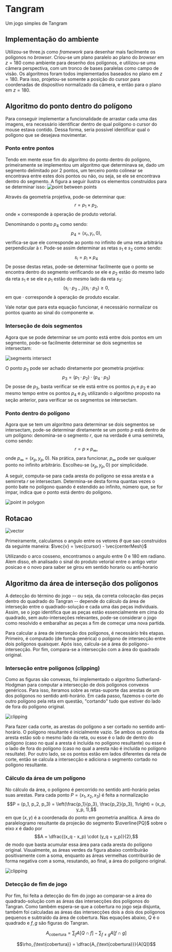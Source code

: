 # Tangram

Um jogo simples de Tangram

## Implementação do ambiente

Utilizou-se three.js como _framework_ para desenhar mais facilmente
os polígonos no _browser_. Criou-se um plano paralelo ao plano do _browser_
em $z = 180$ como ambiente para desenho dos polígonos, e utilizou-se
uma câmera perspectiva, com um tronco de bases paralelas como campo de visão.
Os algoritmos foram todos implementados baseados no plano em $z = 180$. Para
isso, projetou-se somente a posição do cursor para coordenadas de dispositivo
normalizado da câmera, e então para o plano em $z = 180$.

## Algoritmo do ponto dentro do polígono
Para conseguir implementar a funcionalidade de arrastar cada uma das imagens,
era necessário identificar dentro de qual polígono o cursor do mouse estava
contido. Dessa forma, seria possível identificar qual o polígono que se desejava
movimentar.

### Ponto entre pontos
Tendo em mente esse fim do algoritmo do ponto dentro do polígono, primeiramente
se implementou um algoritmo que determinava se, dado um segmento delimitado por 2
pontos, um terceiro ponto colinear se encontrava entre estes dois pontos ou não, ou
seja, se ele se encontrava dentro do segmento. A figura a seguir ilustra os elementos
construídos para se determinar isso:
![point between points](./asset/point-between-points.svg)

Através da geometria projetiva, pode-se determinar que:
$$r = p_1\times p_2,$$
onde $\times$ corresponde à operação de produto vetorial.

Denominando o ponto $p_4$ como sendo:
$$p_4 = (x_r, y_r, 0),$$
verifica-se que ele corresponde ao ponto no infinito de uma
reta arbitrária perpendicular à r. Pode-se assim determinar as
retas $s_1$ e $s_2$ como sendo:
$$s_i = p_i\times p_4$$
De posse destas retas, pode-se determinar facilmente que o ponto
se encontra dentro do segmento verificando se ele e $p_2$ estão
do mesmo lado da reta $s_1$ e se ele e $p_1$ estão do mesmo lado
da reta $s_2$:
$$(s_i\cdot p_{3 - i})(s_i\cdot p_3) \geq 0,$$
em que $\cdot$ corresponde à operação de produto escalar.

Vale notar que para esta equação funcionar, é necessário normalizar os pontos
quanto ao sinal do componente $w$.

### Interseção de dois segmentos
Agora que se pode determinar se um ponto está entre dois pontos em um segmento,
pode-se facilmente determinar se dois segmentos se intersectam:

![segments intersect](./asset/segments-intersect.svg)

O ponto $p_3$ pode ser achado diretamente por geometria projetiva:
$$p_3 = (p_1\cdot p_2)\cdot(p_4\cdot p_5)$$
De posse de $p_3$, basta verificar se ele está entre os pontos $p_1$
e $p_2$ e ao mesmo tempo entre os pontos $p_4$ e $p_5$ utilizando
o algoritmo proposto na seção anterior, para verificar se os
segmentos se intersectam.

### Ponto dentro do polígono
Agora que se tem um algoritmo para determinar se dois segmentos se intersectam,
pode-se determinar diretamente se um ponto $p$ está dentro de um polígono: denomina-se
o segmento $r$, que na verdade é uma semirreta, como sendo:
$$r = p\times p_\infty,$$
onde $p_\infty = (x_p, y_p, 0)$. Na prática, para funcionar, $p_\infty$ pode ser qualquer
ponto no infinito arbitrário. Escolheu-se $(x_p, y_p, 0)$ por simplicidade.

A seguir, computa-se para cada aresta do polígono se essa aresta e a semirreta $r$ se
intersectam. Determina-se desta forma quantas vezes o ponto bate no polígono quando é
estendido ao infinito, número que, se for ímpar, indica que o ponto está dentro do polígono.

![point in polygon](./asset/point-in-polygon.svg)

## Rotacao
![vector](./asset/vectors.png)

Primeiramente, calculamos o angulo entre os vetores $\theta$ que sao construidos da seguinte maneira:
$\vec{v} = \vec{cursor} - \vec{centerMesh}$

Utilizando o arco cosseno, encontramos o angulo entre 0 e 180 em radiano.  
Alem disso, eh analisado o sinal do produto vetorial entre o antigo vetor posicao e o novo para saber se girou em sentido horario ou anti-horario


## Algoritmo da área de interseção dos polígonos

A detecção do término do jogo -- ou seja, da correta colocação das peças dentro do
quadrado do Tangran -- depende do cálculo da área de interseção entre o quadrado-solução
e cada uma das peças individuais. Assim, se o jogo identifica que as peças estão essencialmente
em cima do quadrado, sem auto-interseções relevantes, pode-se considerar o jogo como resolvido e
embaralhar as peças a fim de começar uma nova partida.

Para calcular a área de interseção dos polígonos, é necessário três etapas. Primeiro, é computado
(de forma genérica) o polígono de intersecção entre dois polígonos quaisquer. Após isso,
calcula-se a área do polígono-intersecção. Por fim, compara-se a intersecção com a área do
quadrado original.

### Interseção entre polígonos (clipping)

Como as figuras são convexas, foi implementado o algoritmo Sutherland-Hodgman para computar
a intersecção de dois polígonos convexos genéricos. Para isso, iteramos sobre as retas-suporte
das arestas de um dos polígonos no sentido anti-horário. Em cada passo, fazemos o corte do
outro polígono pela reta em questão, "cortando" tudo que estiver do lado de fora do polígono
original.

![clipping](./asset/clipping.svg)

Para fazer cada corte, as arestas do polígono a ser cortado no sentido anti-horário. O polígono
resultante é inicialmente vazio. Se ambos os pontos da aresta estão sob o mesmo lado da reta,
ou esse é o lado de dentro do polígono (caso no qual a aresta é incluída no polígono resultante)
ou esse é o lado de fora do polígono (caso no qual a aresta não é incluída no polígono resultate).
Por outro lado, se os pontos estão em lados diferentes da reta de corte, então se calcula a
intersecção e adiciona o segmento cortado no polígono resultante.

### Cálculo da área de um polígono

No cálculo da área, o polígono é percorrido no sentido anti-horário pelas suas arestas. Para cada
ponto $P = (x_1, x_2, x_3)$ é feita a normalização 
$$P = (p_1, p_2, p_3) = \left(\frac{p_1}{p_3}, \frac{p_2}{p_3}, 1\right) = (x_p, y_p, 1),$$
em que $(x,y)$ é a coordenada do ponto em geometria analítica. A área do paralelogramo resultante
da projecão do segmento $\overline{PQ}$ sobre o eixo $x$ é dado por
$$A = \dfrac{(x_q - x_p) \cdot (y_q + y_p)}{2},$$
de modo que basta acumular essa área para cada aresta do polígono original. Visualmente, as áreas
verdes da figura abaixo contribuirão positivamente com a soma, enquanto as áreas vermelhas
contribuirão de forma negativa com a soma, resutando, ao final, a área do polígono original.

![clipping](./asset/area.svg)

### Detecção de fim de jogo

Por fim, foi feita a detecção do fim do jogo ao comparar-se a área do quadrado-solução com as áreas
das intersecções dos polígonos do Tangran. Como também espera-se que a cobertura no jogo seja
disjunta, também foi calculadas as áreas das intersecções dois a dois dos polígonos pequenos
e subtraído da área de cobertura. Nas equações abaixo, $Q$ é o quadrado e $f, g$ são figuras
do Tangran.

$$A_{\text{cobertura}} = \sum_{f} A[Q \cap f] - \sum_{f \ne g} A[f \cap g]$$

$$\rho_{\text{cobertura}} = \dfrac{A_{\text{cobertura}}}{A[Q]}$$